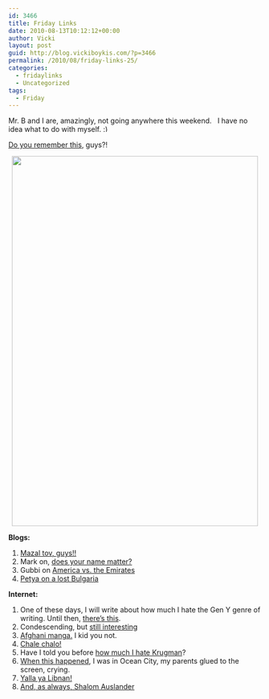 ```yaml
---
id: 3466
title: Friday Links
date: 2010-08-13T10:12:12+00:00
author: Vicki
layout: post
guid: http://blog.vickiboykis.com/?p=3466
permalink: /2010/08/friday-links-25/
categories:
  - fridaylinks
  - Uncategorized
tags:
  - Friday
---
```

Mr. B and I are, amazingly, not going anywhere this weekend.   I have no idea what to do with myself. <img src="http://blog.vickiboykis.com/wp-includes/images/smilies/simple-smile.png" alt=":)" class="wp-smiley" style="height: 1em; max-height: 1em;" />

<p style="text-align: left;">
  <a href="http://www.youtube.com/watch?v=u4hlzRNu3uE">Do you remember this</a>, guys?!
</p>

<p style="text-align: center;">
  <a href="http://blog.vickiboykis.com/wp-content/uploads/2010/08/DSC_0659.jpg"><img class="aligncenter size-full wp-image-3467" title="DSC_0659" src="http://blog.vickiboykis.com/wp-content/uploads/2010/08/DSC_0659.jpg" alt="" width="490" height="737" /></a>
</p>

**Blogs:**

  1. [Mazal tov, guys!!](http://www.rubinary.com/2010/08/09/aarons-birth/)
  2. Mark on, [does your name matter?](http://meh2meh.wordpress.com/2010/08/10/my-name-your-name-does-it-matter/)
  3. Gubbi on [America vs. the Emirates](http://gubbiofarabia.tumblr.com/post/942191444/girls-just-like-me)
  4. [Petya on a lost Bulgaria](http://www.howtomarryabulgarian.com/2010/08/lost-bulgaria.html)

**Internet:**

  1. One of these days, I will write about how much I hate the Gen Y genre of writing. Until then, [there&#8217;s this](http://blogs.hbr.org/hbr/mcafee/2010/07/millennials-wont-change-work-w.html).
  2. Condescending, but [still interesting](http://www.tabletmag.com/life-and-religion/41911/the-suburb-not-taken/?utm_source=Tablet+Magazine+List&utm_campaign=1e8dfedee9-8_9_2010&utm_medium=email)
  3. [Afghani manga.](http://sites.google.com/site/rubbersoul1967/afghan-tan) I kid you not.
  4. [Chale chalo!](http://www.bbc.co.uk/news/business-10883413)
  5. Have I told you before [how much I hate Krugman](http://www.americanthinker.com/2010/08/paul_krugman_gives_up_1.html)?
  6. [When this happened](http://www.robertamsterdam.com/2010/08/grigory_pasko_ten_years_after_the_kursk.htm), I was in Ocean City, my parents glued to the screen, crying.
  7. [Yalla ya Libnan!](http://latimesblogs.latimes.com/babylonbeyond/2010/08/lebanon-antisexist-song.html?utm_source=feedburner&utm_medium=feed&utm_campaign=Feed%3A+BabylonBeyond+%28Babylon+%26+Beyond+Blog%29)
  8. [And, as always, Shalom Auslander](http://www.tabletmag.com/life-and-religion/41667/up-in-smoke/?utm_source=rss&utm_medium=rss&utm_campaign=up-in-smoke)